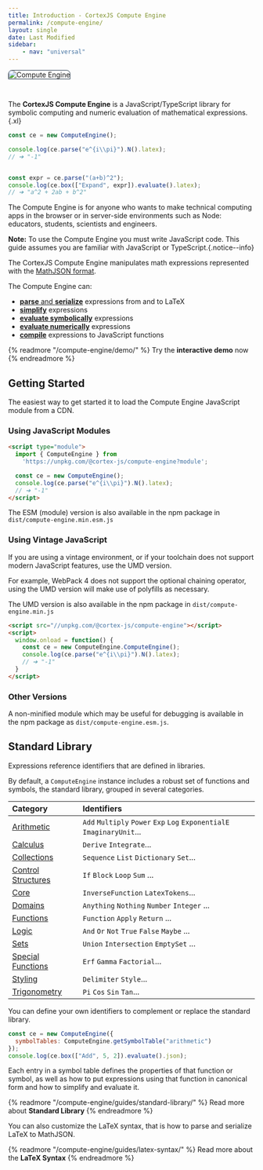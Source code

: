 ```yaml
---
title: Introduction - CortexJS Compute Engine
permalink: /compute-engine/
layout: single
date: Last Modified
sidebar:
    - nav: "universal"
---
```


<img alt="Compute Engine" class='full-width' src='/assets/Compute-Engine-2.jpg' style='border-radius:8px 8px 0 0 ; border:1px solid #203346; margin-bottom: 2em'>

The **CortexJS Compute Engine** is a JavaScript/TypeScript library for symbolic
computing and numeric evaluation of mathematical expressions.{.xl}

```ts
const ce = new ComputeEngine();

console.log(ce.parse("e^{i\\pi}").N().latex);
// ➔ "-1"


const expr = ce.parse("(a+b)^2");
console.log(ce.box(["Expand", expr]).evaluate().latex);
// ➔ "a^2 + 2ab + b^2"

```

The Compute Engine is for anyone who wants to make technical computing apps 
in the browser or in server-side environments such as Node: educators, 
students, scientists and engineers.

**Note:** To use the Compute Engine you must write JavaScript code. This guide 
assumes you are familiar with JavaScript or TypeScript.{.notice--info}


The CortexJS Compute Engine manipulates math expressions represented with the <a href ="/math-json/">MathJSON format</a>.


The Compute Engine can:
- <a href="/compute-engine/guides/latex-syntax/">**parse** and **serialize**</a> expressions from and to LaTeX
- <a href="/compute-engine/guides/simplify/">**simplify**</a> expressions
- <a href="/compute-engine/guides/evaluate/">**evaluate symbolically**</a> expressions
- <a href="/compute-engine/guides/numeric-evaluation/">**evaluate numerically**</a> expressions
- <a href="/compute-engine/guides/compiling/">**compile**</a> expressions to JavaScript functions


{% readmore "/compute-engine/demo/" %}
Try the **interactive demo** now
{% endreadmore %}


## Getting Started

The easiest way to get started it to load the Compute Engine JavaScript module
from a CDN.

### Using JavaScript Modules

```html
<script type="module">
  import { ComputeEngine } from 
    'https://unpkg.com/@cortex-js/compute-engine?module';

  const ce = new ComputeEngine();
  console.log(ce.parse("e^{i\\pi}").N().latex);
  // ➔ "-1"
</script>

```

The ESM (module) version is also available in the npm package in `dist/compute-engine.min.esm.js` 


### Using Vintage JavaScript

If you are using a vintage environment, or if your toolchain does not support
modern JavaScript features, use the UMD version. 

For example, WebPack 4 does not support the optional chaining operator, using 
the UMD version will make use of polyfills as necessary.

The UMD version is also available in the npm package in `dist/compute-engine.min.js` 


```html
<script src="//unpkg.com/@cortex-js/compute-engine"></script>
<script>
  window.onload = function() {
    const ce = new ComputeEngine.ComputeEngine();
    console.log(ce.parse("e^{i\\pi}").N().latex);
    // ➔ "-1"
  }
</script>
```

### Other Versions

A non-minified module which may be useful for debugging is available in
the npm package as `dist/compute-engine.esm.js`.

## Standard Library

Expressions reference identifiers that are defined in libraries.

By default, a `ComputeEngine` instance includes a robust set of
functions and symbols, the standard library, grouped in several categories.

<div class=symbols-table>

| Category | Identifiers |
|:---|:---|
| [Arithmetic](/compute-engine/reference/arithmetic/) | `Add` `Multiply` `Power` `Exp` `Log` `ExponentialE` `ImaginaryUnit`...|
| [Calculus](/compute-engine/reference/calculus/) | `Derive` `Integrate`...|
| [Collections](/compute-engine/reference/collections/)| `Sequence` `List` `Dictionary` `Set`... |
| [Control Structures](/compute-engine/reference/control-structures/) | `If` `Block` `Loop` `Sum`  ... |
| [Core](/compute-engine/reference/core/) |`InverseFunction` `LatexTokens`... |
| [Domains](/compute-engine/reference/domains/) | `Anything` `Nothing` `Number` `Integer` ... |
| [Functions](/compute-engine/reference/functions/) | `Function` `Apply` `Return`  ... |
| [Logic](/compute-engine/reference/logic/) |`And` `Or` `Not` `True` `False` `Maybe` ...|
| [Sets](/compute-engine/reference/sets/) | `Union` `Intersection` `EmptySet` ...|
| [Special Functions](/compute-engine/reference/special-functions/) | `Erf` `Gamma` `Factorial`...|
| [Styling](/compute-engine/reference/styling/) | `Delimiter` `Style`...|
| [Trigonometry](/compute-engine/reference/trigonometry/)  | `Pi` `Cos` `Sin` `Tan`...| 

</div>


You can define your own identifiers to complement or replace the standard 
library.

```js
const ce = new ComputeEngine({
  symbolTables: ComputeEngine.getSymbolTable("arithmetic")
});
console.log(ce.box(["Add", 5, 2]).evaluate().json);
```

Each entry in a symbol table defines the properties of that function or
symbol, as well as how to put expressions using that function in canonical form 
and how to simplify and evaluate it.

{% readmore "/compute-engine/guides/standard-library/" %}
Read more about <strong>Standard Library</strong>
{% endreadmore %}



You can also customize the LaTeX syntax, that is how to parse and serialize 
LaTeX to MathJSON.

{% readmore "/compute-engine/guides/latex-syntax/" %}
Read more about the <strong>LaTeX Syntax</strong>
{% endreadmore %}
